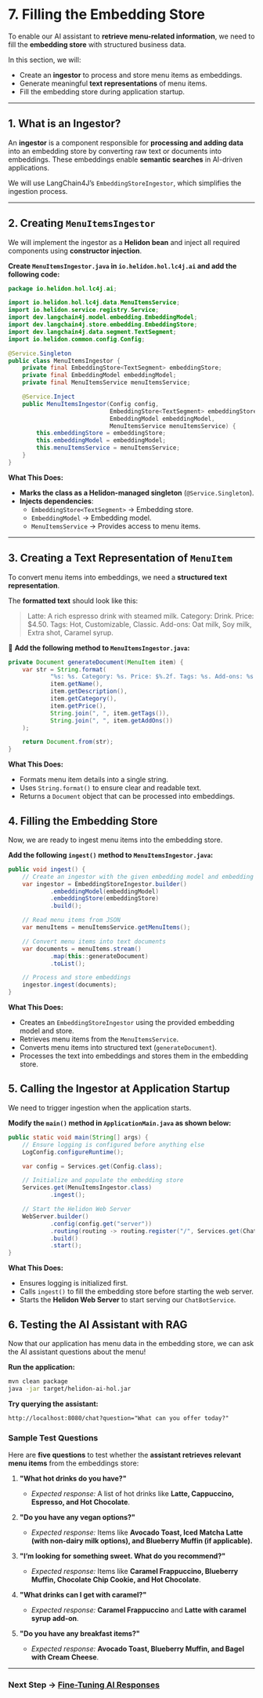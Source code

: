 # 7. Filling the Embedding Store

To enable our AI assistant to **retrieve menu-related information**, we need to fill the **embedding store** with structured business data.

In this section, we will:  

- Create an **ingestor** to process and store menu items as embeddings.  
- Generate meaningful **text representations** of menu items.  
- Fill the embedding store during application startup.

---

## 1. What is an Ingestor?

An **ingestor** is a component responsible for **processing and adding data** into an embedding store by converting raw text or documents into embeddings. These embeddings enable **semantic searches** in AI-driven applications.

We will use LangChain4J’s `EmbeddingStoreIngestor`, which simplifies the ingestion process.

---

## 2. Creating `MenuItemsIngestor`

We will implement the ingestor as a **Helidon bean** and inject all required components using **constructor injection**.

**Create `MenuItemsIngestor.java` in `io.helidon.hol.lc4j.ai` and add the following code:**

```java
package io.helidon.hol.lc4j.ai;

import io.helidon.hol.lc4j.data.MenuItemsService;
import io.helidon.service.registry.Service;
import dev.langchain4j.model.embedding.EmbeddingModel;
import dev.langchain4j.store.embedding.EmbeddingStore;
import dev.langchain4j.data.segment.TextSegment;
import io.helidon.common.config.Config;

@Service.Singleton
public class MenuItemsIngestor {
    private final EmbeddingStore<TextSegment> embeddingStore;
    private final EmbeddingModel embeddingModel;
    private final MenuItemsService menuItemsService;

    @Service.Inject
    public MenuItemsIngestor(Config config,
                             EmbeddingStore<TextSegment> embeddingStore,
                             EmbeddingModel embeddingModel,
                             MenuItemsService menuItemsService) {
        this.embeddingStore = embeddingStore;
        this.embeddingModel = embeddingModel;
        this.menuItemsService = menuItemsService;
    }
}
```

**What This Does:**

- **Marks the class as a Helidon-managed singleton** (`@Service.Singleton`).
- **Injects dependencies**:
    - `EmbeddingStore<TextSegment>` → Embedding store.
    - `EmbeddingModel` → Embedding model.
    - `MenuItemsService` → Provides access to menu items.

---

## 3. Creating a Text Representation of `MenuItem`

To convert menu items into embeddings, we need a **structured text representation**.

The **formatted text** should look like this:

> Latte: A rich espresso drink with steamed milk. Category: Drink. Price: $4.50. Tags: Hot, Customizable, Classic. Add-ons: Oat milk, Soy milk, Extra shot, Caramel syrup.

📌 **Add the following method to `MenuItemsIngestor.java`:**

```java
private Document generateDocument(MenuItem item) {
    var str = String.format(
            "%s: %s. Category: %s. Price: $%.2f. Tags: %s. Add-ons: %s.",
            item.getName(),
            item.getDescription(),
            item.getCategory(),
            item.getPrice(),
            String.join(", ", item.getTags()),
            String.join(", ", item.getAddOns())
    );

    return Document.from(str);
}
```

**What This Does:**

- Formats menu item details into a single string.
- Uses `String.format()` to ensure clear and readable text.
- Returns a `Document` object that can be processed into embeddings.

## 4. Filling the Embedding Store

Now, we are ready to ingest menu items into the embedding store.

**Add the following `ingest()` method to `MenuItemsIngestor.java`:**

```java
public void ingest() {
    // Create an ingestor with the given embedding model and embedding store
    var ingestor = EmbeddingStoreIngestor.builder()
            .embeddingModel(embeddingModel)
            .embeddingStore(embeddingStore)
            .build();

    // Read menu items from JSON
    var menuItems = menuItemsService.getMenuItems();

    // Convert menu items into text documents
    var documents = menuItems.stream()
            .map(this::generateDocument)
            .toList();

    // Process and store embeddings
    ingestor.ingest(documents);
}
```

**What This Does:**

- Creates an `EmbeddingStoreIngestor` using the provided embedding model and store.
- Retrieves menu items from the `MenuItemsService`.
- Converts menu items into structured text (`generateDocument`).
- Processes the text into embeddings and stores them in the embedding store.

## 5. Calling the Ingestor at Application Startup

We need to trigger ingestion when the application starts.

**Modify the `main()` method in `ApplicationMain.java` as shown below:**

```java
public static void main(String[] args) {
    // Ensure logging is configured before anything else
    LogConfig.configureRuntime();

    var config = Services.get(Config.class);

    // Initialize and populate the embedding store
    Services.get(MenuItemsIngestor.class)
            .ingest();

    // Start the Helidon Web Server
    WebServer.builder()
            .config(config.get("server"))
            .routing(routing -> routing.register("/", Services.get(ChatBotService.class)))
            .build()
            .start();
}
```

**What This Does:**

- Ensures logging is initialized first.
- Calls `ingest()` to fill the embedding store before starting the web server.
- Starts the **Helidon Web Server** to start serving our `ChatBotService`.

## 6. Testing the AI Assistant with RAG

Now that our application has menu data in the embedding store, we can ask the AI assistant questions about the menu!

**Run the application:**

```sh
mvn clean package
java -jar target/helidon-ai-hol.jar
```

**Try querying the assistant:**

```
http://localhost:8080/chat?question="What can you offer today?"
```

### Sample Test Questions

Here are **five questions** to test whether the **assistant retrieves relevant menu items** from the embeddings store:

1. **"What hot drinks do you have?"**
    - *Expected response:* A list of hot drinks like **Latte, Cappuccino, Espresso, and Hot Chocolate**.

2. **"Do you have any vegan options?"**
    - *Expected response:* Items like **Avocado Toast, Iced Matcha Latte (with non-dairy milk options), and Blueberry Muffin (if applicable).**

3. **"I’m looking for something sweet. What do you recommend?"**
    - *Expected response:* Items like **Caramel Frappuccino, Blueberry Muffin, Chocolate Chip Cookie, and Hot Chocolate**.

4. **"What drinks can I get with caramel?"**
    - *Expected response:* **Caramel Frappuccino** and **Latte with caramel syrup add-on**.

5. **"Do you have any breakfast items?"**
    - *Expected response:* **Avocado Toast, Blueberry Muffin, and Bagel with Cream Cheese**.

---

### Next Step → [Fine-Tuning AI Responses](08_fine_tuning.md)